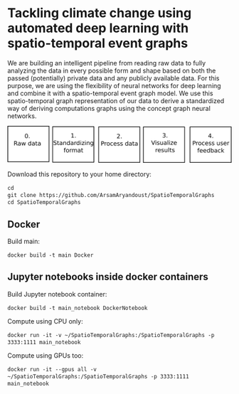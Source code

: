 # Tackling climate change using automated deep learning with spatio-temporal event graphs

We are building an intelligent pipeline from reading raw data to fully analyzing the data in every possible form and shape based on both the passed (potentially) private data and any publicly available data. For this purpose, we are using the flexibility of neural networks for deep learning and combine it with a spatio-temporal event graph model. We use this spatio-temporal graph representation of our data to derive a standardized way of deriving computations graphs using the concept graph neural networks.


<img src="figures/drawing.png" alt="blueprint" title="Overview blueprint">



Download this repository to your home directory:
```
cd
git clone https://github.com/ArsamAryandoust/SpatioTemporalGraphs
cd SpatioTemporalGraphs
```

## Docker

Build main:
``` 
docker build -t main Docker
```

## Jupyter notebooks inside docker containers

Build Jupyter notebook container:
``` 
docker build -t main_notebook DockerNotebook
```

Compute using CPU only:
``` 
docker run -it -v ~/SpatioTemporalGraphs:/SpatioTemporalGraphs -p 3333:1111 main_notebook
```

Compute using GPUs too:
``` 
docker run -it --gpus all -v ~/SpatioTemporalGraphs:/SpatioTemporalGraphs -p 3333:1111 main_notebook
```



